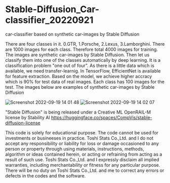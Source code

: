 # Stable-Diffusion_Car-classifier_20220921 
car-classifier based on synthetic car-images by Stable Diffusion

There are four classes in it. 0.GTR, 1.Porsche, 2.Lexus, 3.Lamborghini. There are 1000 images for each class. Therefore total 4000 images for training. The images are synthetic car-images by Stable Diffusion. Then let us classify them into one of the classes automatically by deep learning. It is a classification problem "one out of four". As there is a little data which is available, we need transfer-learnig. In TensorFlow, EfficientNet is available for feature extraction. Based on the model, we achieve higher accracy which is 90% for test data of real images. Each class has 100 images for the test. The images below are examples of synthetic car-images by Stable Diffusion

![Screenshot 2022-09-19 14 01 48](https://user-images.githubusercontent.com/28681557/190952582-09560455-83d9-4ced-91cc-9eb9c55a5d7b.png)
![Screenshot 2022-09-19 14 02 07](https://user-images.githubusercontent.com/28681557/190952591-26fc2214-b314-46ca-adde-1c184886be41.png)

"Stable Diffusion" is being released under a Creative ML OpenRAIL-M license by Stability AI
https://huggingface.co/spaces/CompVis/stable-diffusion-license


This code is solely for educational purpose. The code cannot be used for investments or busineeses in practice. Toshi Stats Co.,Ltd. and I do not accept any responsibility or liability for loss or damage occasioned to any person or property through using materials, instructions, methods, algorithm or ideas contained herein, or acting or refraining from acting as a result of such use. Toshi Stats Co.,Ltd. and I expressly disclaim all implied warranties, including merchantability or fitness for any particular purpose. There will be no duty on Toshi Stats Co.,Ltd. and me to correct any errors or defects in the codes and the software.
